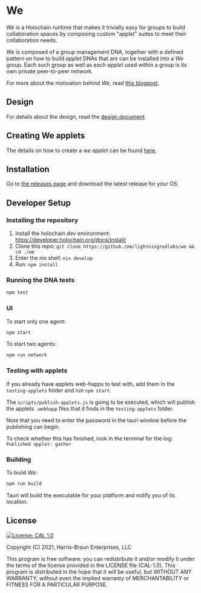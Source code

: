 # We

*We* is a Holochain runtime that makes it trivially easy for groups to build collaboration spaces by composing custom "applet" suites to meet their collaboration needs. 

*We* is composed of a group management DNA, together with a defined pattern on how to build *applet* DNAs that are can be installed into a *We* group. Each such group as well as each *applet* used within a group is its own private peer-to-peer network.

For more about the motivation behind *We*, read [this blogpost](https://eric.harris-braun.com/blog/2022/07/26/id-390).

## Design

For details about the design, read the [design document](docs/Design.md).

## Creating We applets

The details on how to create a *we applet* can be found [here](docs/How-to-create-a-we-applet.md).

## Installation

Go to [the releases page](https://github.com/lightningrodlabs/we/releases) and download the latest release for your OS.

## Developer Setup

### Installing the repository

1. Install the holochain dev environment: https://developer.holochain.org/docs/install/
2. Clone this repo: `git clone https://github.com/lightningrodlabs/we && cd ./we`
3. Enter the nix shell: `nix develop`
4. Run: `npm install`

### Running the DNA tests

```bash
npm test
```

### UI

To start only one agent:

``` bash
npm start
```

To start two agents:

``` bash
npm run network
```

### Testing with applets

If you already have applets web-happs to test with, add them in the `testing-applets` folder and run `npm start`.

The `scripts/publish-applets.js` is going to be executed, which will publish the applets `.webhapp` files that it finds in the `testing-applets` folder.

Note that you need to enter the password in the tauri window before the publishing can begin.

To check whether this has finished, look in the terminal for the log: `Published applet: gather`

### Building

To build *We*:

``` bash
npm run build
```

Tauri will build the executable for your platform and notify you of its location.

## License
[![License: CAL 1.0](https://img.shields.io/badge/License-CAL%201.0-blue.svg)](https://github.com/holochain/cryptographic-autonomy-license)

  Copyright (C) 2021, Harris-Braun Enterprises, LLC

This program is free software: you can redistribute it and/or modify it under the terms of the license
provided in the LICENSE file (CAL-1.0).  This program is distributed in the hope that it will be useful,
but WITHOUT ANY WARRANTY; without even the implied warranty of MERCHANTABILITY or FITNESS FOR A PARTICULAR PURPOSE.
